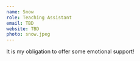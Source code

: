 ```yaml
---
name: Snow
role: Teaching Assistant
email: TBD
website: TBD
photo: snow.jpeg
---
```


It is my obligation to offer some emotional support!
